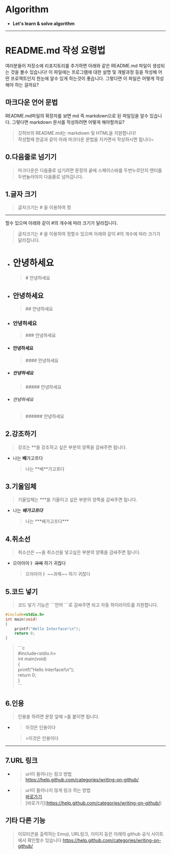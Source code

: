 # Algorithm

- **Let's learn & solve algorithm**

***

# README.md 작성 요령법
여러분들이 저장소에 리포지토리를 추가하면 아래와 같은 README.md 파일이 생성되는 것을 볼수 있습니다!
이 파일에는 프로그램에 대한 설명 및 개발과정 등을 작성해 어떤 프로젝트인지 한눈에 알수 있게 하는것이 좋습니다.
그렇다면 이 파일은 어떻게 작성해야 하는 걸까요?
## 마크다운 언어 문법
README.md파일의 확장자를 보면 md 즉 markdown으로 된 파일임을 알수 있습니다. 그렇다면 markdown 문서를 작성하려면 어떻게 해야할까요?
>깃허브의 README.md는 markdown 및 HTML을 지원합니다!  
>작성할때 한글과 같이 아래 마크다운 문법을 지키면서 작성하시면 됩니다~
## 0.다음줄로 넘기기
> 마크다운은 다음줄로 넘기려면 문장의 끝에 스페이스바를 두번누르던지 엔터를 두번눌러야지 다음줄로 넘어갑니다.
## 1.글자 크기
>글자크기는 # 을 이용하여 정
***
할수 있으며 아래와 같이 #의 개수에 따라 크기가 달라집니다.
>글자크기는 # 을 이용하여 정할수 있으며 아래와 같이 #의 개수에 따라 크기가 달라집니다.
* # 안녕하세요
  >\# 안녕하세요
* ## 안녕하세요
  >\#\# 안녕하세요
* ### 안녕하세요
  >\#\#\# 안녕하세요
* #### 안녕하세요
  >\#\#\#\# 안녕하세요
* ##### 안녕하세요
  >\#\#\#\#\# 안녕하세요
* ###### 안녕하세요
  >\#\#\#\#\#\# 안녕하세요
## 2.강조하기
>강조는 **을 강조하고 싶은 부분의 양쪽을 감싸주면 됩니다.
* 나는 **배**가고프다
  >나는 \*\*배\*\*가고프다
## 3.기울임체
>기울임체는 ***을 기울이고 싶은 부분의 양쪽을 감싸주면 됩니다.
* 나는 ***배가고프다***
  >나는 \*\*\*배가고프다\*\*\*
## 4.취소선
>취소선은 ~~을 취소선을 넣고싶은 부분의 양쪾을 감싸주면 됩니다.
* 으아아아ㅏ ~~과제~~ 하기 귀찮다
  >으아아아ㅏ \~\~과제\~\~ 하기 귀찮다
## 5.코드 넣기
>코드 넣기 기능은 \`\`\`언어 \`\`\`로 감싸주면 되고 자동 하이라이트를 지원합니다.
```c
#include<stdio.h>
int main(void)
{
    printf("Hello Interface!\n");
    return 0;
}
```
>\```c  
>#include<stdio.h>  
>int main(void)  
>{  
>    printf("Hello Interface!\n");  
>    return 0;  
>}  
>\```
## 6.인용
>인용을 하려면 문장 앞에 \>를 붙이면 됩니다.  
* >이것은 인용이다  

  >\>이것은 인용이다

***

## 7.URL 링크
* >url이 들어나는 링크 방법  
https://help.github.com/categories/writing-on-github/
* >url이 들어나지 않게 링크 하는 방법  
[바로가기](https://help.github.com/categories/writing-on-github/)  
\[바로가기](https://help.github.com/categories/writing-on-github/)
## 기타 다른 기능
>이모티콘을 출력하는 Emoji, URL링크, 이미지 등은 아래의 github 공식 사이트에서 확인할수 있습니다
>https://help.github.com/categories/writing-on-github/
